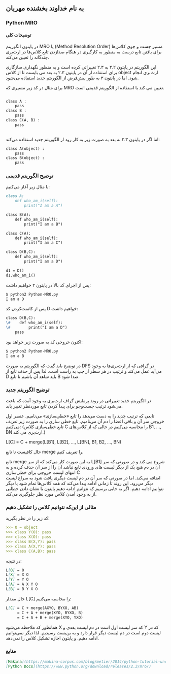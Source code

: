 ## به نام خداوند بخشنده مهربان

### Python MRO
#### توضیحات کلی
در پایتون الگوریتم
MRO 
 یا 
(Method Resolution Order)
مسیر جست و جوی کلاس‌ها برای یافتن تابع درست به منظور به کارگیری در هنگام صدازدن تابع کلاس‌ها در ارث‌بری چندگانه را تعیین می‌کند.

این الگوریتم در پایتون ۲.۲ به ۲.۳ تغییراتی کرده است و به منظور نگهداری سازگاری برای استفاده از آن در پایتون ۲.۳ به بعد می بایست تا از کلاس
object 
ارث‌بری انجام شود. اما در پایتون ۳ به طور پیش‌فرض از الگوریتم جدید استفاده می‌شود.

برای مثال در کد زیر مسیری که
MRO 
تعیین می کند با استفاده از الگوریتم قدیمی
است.

```markdown

class A :
    pass
class B :
    pass
class C(A, B) :
    pass
    
```
اما اگر در پایتون ۲.۳ به بعد به صورت زیر به کار رود از الگوریتم جدید استفاده می‌کند:
```markdown
class A(object) :
    pass
class B(object) :
    pass
```

### توضیح الگوریتم قدیمی
با مثال زیر آغاز می‌کنیم:
```markdown
class A:
    def who_am_i(self):
        print("I am a A")

class B(A):
    def who_am_i(self):
        print("I am a B")

class C(A):
    def who_am_i(self):
        print("I am a C")

class D(B,C):
    def who_am_i(self):
        print("I am a D")

d1 = D()
d1.who_am_i()
```
پس از اجرای کد بالا در پایتون ۲ خواهیم داشت:

```markdown
$ python2 Python-MRO.py  
I am a D
```
پس از کامنت‌کردن کد 
D خواهیم داشت:

```markdown
class D(B,C):
\#    def who_am_i(self):
\#        print("I am a D")
    pass
```

اکنون خروجی کد به صورت زیر خواهد بود:

```markdown
$ python2 Python-MRO.py  
I am a B
```

در توضیح باید گفت که الگوریتم به صورت 
DFS
در گرافی که از ارث‌بری‌ها به وجود می‌آید عمل می‌کند و ترتیب در هر سطر از چپ به راست است.
لذا پس از حذف تابع از 
D
باید شاهد آن باشیم تا تابع 
B
صدا شود.

### توضیح الگوریتم جدید
در الگوریتم جدید تغییراتی در روند پرمایش گراف ارث‌بری به وجود آمده که باعث می‌شود ترتیب جست‌وجو برای پیدا کردن تابع موردنظر تغییر یابد.

تابعی که ترتیب جدید را به دست می‌دهد را تابع «خطی‌سازی» می‌نامیم. عنصر اول خروجی سر آن و باقی اعضا را دم آن می‌نامیم. تایع خطی سازی را به صورت زیر تعریف می‌کنیم:
(تابع خطی‌سازی کلاس
C 
را محاسبه می‌کنیم در حالی که از کلاس‌های 
B1, ..., BN
ارث‌بری می کند.)

L[C] = C + merge(L[B1], L[B2], ..., L[BN], B1, B2, ..., BN)

حال کافیست تا تابع 
merge
را تعریف کنیم.

تابع 
merge
به این صورت کار می‌کند که از سر 
L[B1]
شروع می کند و در صورتی که سر آن در دم هیچ یک از دیگر لیست های ورودی تابع نباشد آن را از سر آن حذف  کرده و به انتهای لیست خروجی برای خطی‌سازی 
C  
اضافه می‌کند. اما در صورتی که سر آن در دم لیست دیگری یافت شود به سراغ لیست دیگر می‌رود.
این روند تا زمانی ادامه پیدا می‌کند که همه کلاس‌ها تمام شود یا دیگر نتوانیم ادامه دهیم.
اگر به جایی برسیم که نتوانیم ادامه دهیم پایتون با نشان دادن خطایی از به وجود آمدن کلاس مورد نظر جلوگیری می‌کند.

### مثالی از این‌که نتوانیم کلاس را تشکیل دهیم

کد زیر را در نظر بگیرید:
```markdown
>>> O = object
>>> class Y(O): pass
>>> class X(O): pass
>>> class B(X,Y): pass
>>> class A(X,Y): pass
>>> class C(A,B): pass
```

در نتیجه:
```markdown
L[O] = 0
L[X] = X O
L[Y] = Y O
L[A] = A X Y O
L[B] = B Y X O
```
حال مقدار
L[C]
را محاسبه می‌کنیم:

```markdown
L[C] = C + merge(AXYO, BYXO, AB)
     = C + A + merge(XYO, BYXO, B)
     = C + A + B + merge(XYO, YXO)
```

 همانطور که ملاحظه می‌شود
 X 
 که سر لیست اول است در دم لیست بعدی و 
 Y 
 که در لیست دوم است در دم لیست دیگر قرار دارد و به بن‌بست رسیدیم.
 لذا دیگر نمی‌توانیم ادامه دهیم.
و پایتون اجازه تشکیل کلاس را نمی‌دهد.
### منابع
```markdown
[Makina](https://makina-corpus.com/blog/metier/2014/python-tutorial-understanding-python-mro-class-search-path)
[Python Docs](https://www.python.org/download/releases/2.3/mro/)
```
